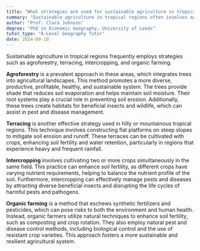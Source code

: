```yaml
---
title: "What strategies are used for sustainable agriculture in tropical regions?"
summary: "Sustainable agriculture in tropical regions often involves agroforestry, terracing, intercropping, and organic farming."
author: "Prof. Clara Johnson"
degree: "PhD in Economic Geography, University of Leeds"
tutor_type: "A-Level Geography Tutor"
date: 2024-09-10
---
```


Sustainable agriculture in tropical regions frequently employs strategies such as agroforestry, terracing, intercropping, and organic farming.

**Agroforestry** is a prevalent approach in these areas, which integrates trees into agricultural landscapes. This method promotes a more diverse, productive, profitable, healthy, and sustainable system. The trees provide shade that reduces soil evaporation and helps maintain soil moisture. Their root systems play a crucial role in preventing soil erosion. Additionally, these trees create habitats for beneficial insects and wildlife, which can assist in pest and disease management.

**Terracing** is another effective strategy used in hilly or mountainous tropical regions. This technique involves constructing flat platforms on steep slopes to mitigate soil erosion and runoff. These terraces can be cultivated with crops, enhancing soil fertility and water retention, particularly in regions that experience heavy and frequent rainfall.

**Intercropping** involves cultivating two or more crops simultaneously in the same field. This practice can enhance soil fertility, as different crops have varying nutrient requirements, helping to balance the nutrient profile of the soil. Furthermore, intercropping can effectively manage pests and diseases by attracting diverse beneficial insects and disrupting the life cycles of harmful pests and pathogens.

**Organic farming** is a method that eschews synthetic fertilizers and pesticides, which can pose risks to both the environment and human health. Instead, organic farmers utilize natural techniques to enhance soil fertility, such as composting and crop rotation. They also employ natural pest and disease control methods, including biological control and the use of resistant crop varieties. This approach fosters a more sustainable and resilient agricultural system.
    